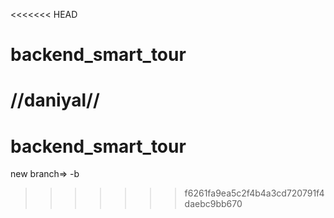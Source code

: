 <<<<<<< HEAD
# backend_smart_tour
//daniyal//
=======
# backend_smart_tour 
new branch=> -b
>>>>>>> f6261fa9ea5c2f4b4a3cd720791f4daebc9bb670
